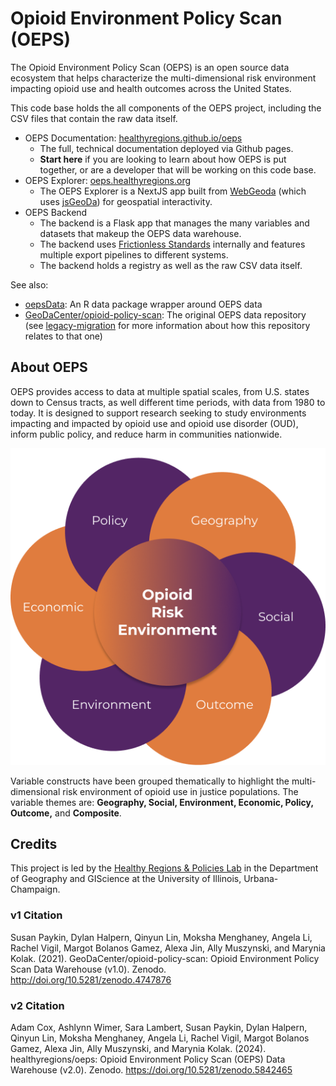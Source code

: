 # Opioid Environment Policy Scan (OEPS)

The Opioid Environment Policy Scan (OEPS) is an open source data ecosystem that helps characterize the multi-dimensional risk environment impacting opioid use and health outcomes across the United States.

This code base holds the all components of the OEPS project, including the CSV files that contain the raw data itself.

- OEPS Documentation:  [healthyregions.github.io/oeps](https://healthyregions.github.io/oeps)
    - The full, technical documentation deployed via Github pages.
    - **Start here** if you are looking to learn about how OEPS is put together, or are a developer that will be working on this code base.
- OEPS Explorer: [oeps.healthyregions.org](https://oeps.healthyregions.org)
    - The OEPS Explorer is a NextJS app built from [WebGeoda](https://docs.webgeoda.org/) (which uses [jsGeoDa](https://jsgeoda.libgeoda.org/)) for geospatial interactivity.
- OEPS Backend
    - The backend is a Flask app that manages the many variables and datasets that makeup the OEPS data warehouse.
    - The backend uses [Frictionless Standards](https://specs.frictionlessdata.io) internally and features multiple export pipelines to different systems.
    - The backend holds a registry as well as the raw CSV data itself.

See also:

- [oepsData](https://oepsdata.healthyregions.org): An R data package wrapper around OEPS data
- [GeoDaCenter/opioid-policy-scan](https://github.com/GeoDaCenter/opioid-policy-scan): The original OEPS data repository (see [legacy-migration](./docs/legacy-migration.md) for more information about how this repository relates to that one)

## About OEPS

OEPS provides access to data at multiple spatial scales, from U.S. states down to Census tracts, as well different time periods, with data from 1980 to today. It is designed to support research seeking to study environments impacting and impacted by opioid use and opioid use disorder (OUD), inform public policy, and reduce harm in communities nationwide.

![](./explorer/public/images/logo-factors.png)

Variable constructs have been grouped thematically to highlight the multi-dimensional risk environment of opioid use in justice populations.  The variable themes are: **Geography, Social, Environment, Economic, Policy, Outcome,** and **Composite**.

## Credits

This project is led by the [Healthy Regions & Policies Lab](https://healthyregions.org) in the Department of Geography and GIScience at the University of Illinois, Urbana-Champaign.

### v1 Citation

Susan Paykin, Dylan Halpern, Qinyun Lin, Moksha Menghaney, Angela Li, Rachel Vigil, Margot Bolanos Gamez, Alexa Jin, Ally Muszynski, and Marynia Kolak. (2021). GeoDaCenter/opioid-policy-scan: Opioid Environment Policy Scan Data Warehouse (v1.0). Zenodo. http://doi.org/10.5281/zenodo.4747876

### v2 Citation

Adam Cox, Ashlynn Wimer, Sara Lambert, Susan Paykin, Dylan Halpern, Qinyun Lin, Moksha Menghaney, Angela Li, Rachel Vigil, Margot Bolanos Gamez, Alexa Jin, Ally Muszynski, and Marynia Kolak. (2024). healthyregions/oeps: Opioid Environment Policy Scan (OEPS) Data Warehouse (v2.0). Zenodo. https://doi.org/10.5281/zenodo.5842465
